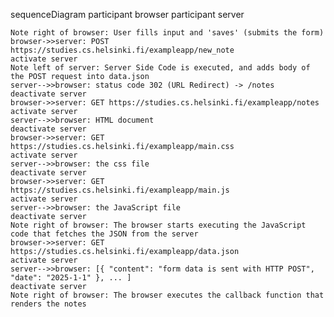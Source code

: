 sequenceDiagram
    participant browser
    participant server

    Note right of browser: User fills input and 'saves' (submits the form)
    browser->>server: POST https://studies.cs.helsinki.fi/exampleapp/new_note
    activate server
    Note left of server: Server Side Code is executed, and adds body of the POST request into data.json
    server-->>browser: status code 302 (URL Redirect) -> /notes
    deactivate server
    browser->>server: GET https://studies.cs.helsinki.fi/exampleapp/notes
    activate server
    server-->>browser: HTML document
    deactivate server
    browser->>server: GET https://studies.cs.helsinki.fi/exampleapp/main.css
    activate server
    server-->>browser: the css file
    deactivate server
    browser->>server: GET https://studies.cs.helsinki.fi/exampleapp/main.js
    activate server
    server-->>browser: the JavaScript file
    deactivate server
    Note right of browser: The browser starts executing the JavaScript code that fetches the JSON from the server
    browser->>server: GET https://studies.cs.helsinki.fi/exampleapp/data.json
    activate server
    server-->>browser: [{ "content": "form data is sent with HTTP POST", "date": "2025-1-1" }, ... ]
    deactivate server
    Note right of browser: The browser executes the callback function that renders the notes
